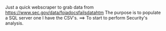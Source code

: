Just a quick webscraper to grab data from https://www.sec.gov/data/foiadocsfailsdatahtm
The purpose is to populate a SQL server one I have the CSV's. ==> To start to perform Security's analysis. 

